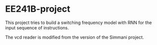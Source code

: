 # EE241B-project

This project tries to build a switching frequency model with RNN for the input sequence of instructions.

The vcd reader is modified from the version of the Simmani project.

